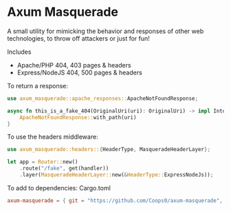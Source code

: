 # Axum Masquerade

A small utility for mimicking the behavior and responses of other web technologies, to throw off attackers or just for fun!

Includes

- Apache/PHP 404, 403 pages & headers
- Express/NodeJS 404, 500 pages & headers

To return a response:

```rust
use axum_masquerade::apache_responses::ApacheNotFoundResponse;

async fn this_is_a_fake_404(OriginalUri(uri): OriginalUri) -> impl IntoResponse {
    ApacheNotFoundResponse::with_path(uri)
}
```

To use the headers middleware:

```rust
use axum_masquerade::headers::{HeaderType, MasqueradeHeaderLayer};

let app = Router::new()
    .route("/fake", get(handler))
    .layer(MasqueradeHeaderLayer::new(&HeaderType::ExpressNodeJs));
```

To add to dependencies:
Cargo.toml
```toml
axum-masquerade = { git = "https://github.com/Coops0/axum-masquerade", version = "0.10.0" }
```
